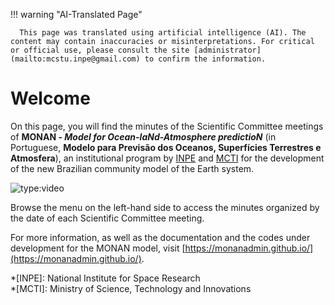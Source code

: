 
!!! warning "AI-Translated Page"

      This page was translated using artificial intelligence (AI). The content may contain inaccuracies or misinterpretations. For critical or official use, please consult the site [administrator](mailto:mcstu.inpe@gmail.com) to confirm the information.


# Welcome

On this page, you will find the minutes of the Scientific Committee meetings of **MONAN - _Model for Ocean-laNd-Atmosphere predictioN_** (in Portuguese, **Modelo para Previsão dos Oceanos, Superfícies Terrestres e Atmosfera**), an institutional program by [INPE](https://www.gov.br/inpe/pt-br) and [MCTI](https://www.gov.br/mcti/pt-br) for the development of the new Brazilian community model of the Earth system.

![type:video](https://youtube.com/embed/lq4pmpvqBIM)

Browse the menu on the left-hand side to access the minutes organized by the date of each Scientific Committee meeting.

For more information, as well as the documentation and the codes under development for the MONAN model, visit [https://monanadmin.github.io/](https://monanadmin.github.io/).

*[INPE]: National Institute for Space Research  
*[MCTI]: Ministry of Science, Technology and Innovations


